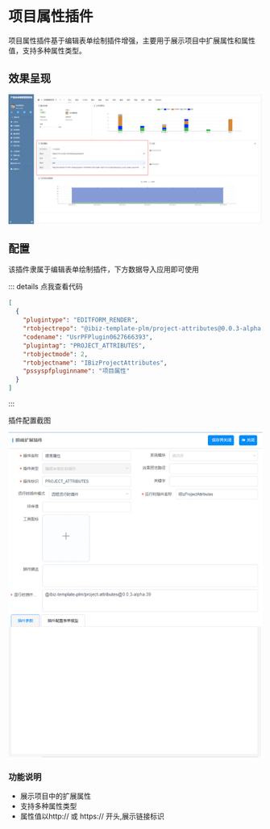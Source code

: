 # 项目属性插件

项目属性插件基于编辑表单绘制插件增强，主要用于展示项目中扩展属性和属性值，支持多种属性类型。

## 效果呈现

![效果呈现](./public/assets/images/project-attributes.png)

## 配置

该插件隶属于编辑表单绘制插件，下方数据导入应用即可使用

::: details 点我查看代码

```json
[
  {
    "plugintype": "EDITFORM_RENDER",
    "rtobjectrepo": "@ibiz-template-plm/project-attributes@0.0.3-alpha.39",
    "codename": "UsrPFPlugin0627666393",
    "plugintag": "PROJECT_ATTRIBUTES",
    "rtobjectmode": 2,
    "rtobjectname": "IBizProjectAttributes",
    "pssyspfpluginname": "项目属性"
  }
]
```

:::

插件配置截图

![插件配置截图](./public/assets/images/project-attributes_config.png)

### 功能说明

- 展示项目中的扩展属性
- 支持多种属性类型
- 属性值以http:// 或 https:// 开头,展示链接标识
